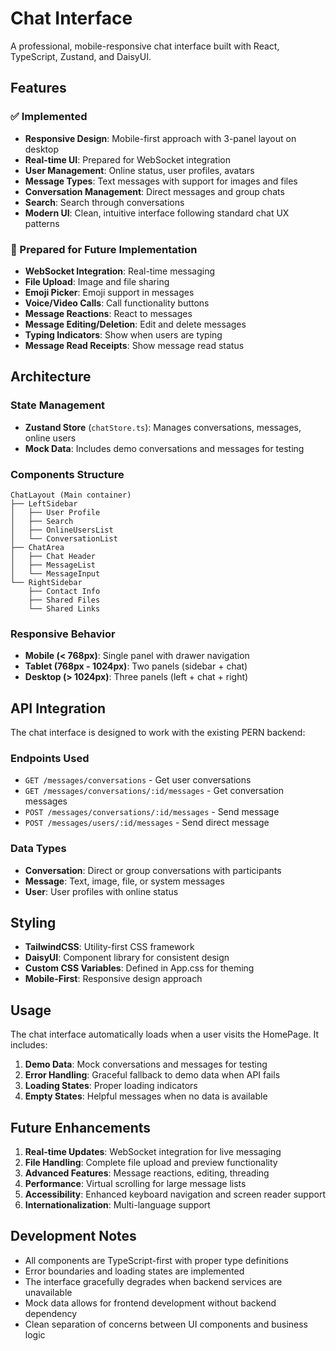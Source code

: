 # Chat Interface

A professional, mobile-responsive chat interface built with React, TypeScript, Zustand, and DaisyUI.

## Features

### ✅ Implemented
- **Responsive Design**: Mobile-first approach with 3-panel layout on desktop
- **Real-time UI**: Prepared for WebSocket integration
- **User Management**: Online status, user profiles, avatars
- **Message Types**: Text messages with support for images and files
- **Conversation Management**: Direct messages and group chats
- **Search**: Search through conversations
- **Modern UI**: Clean, intuitive interface following standard chat UX patterns

### 🚧 Prepared for Future Implementation
- **WebSocket Integration**: Real-time messaging
- **File Upload**: Image and file sharing
- **Emoji Picker**: Emoji support in messages
- **Voice/Video Calls**: Call functionality buttons
- **Message Reactions**: React to messages
- **Message Editing/Deletion**: Edit and delete messages
- **Typing Indicators**: Show when users are typing
- **Message Read Receipts**: Show message read status

## Architecture

### State Management
- **Zustand Store** (`chatStore.ts`): Manages conversations, messages, online users
- **Mock Data**: Includes demo conversations and messages for testing

### Components Structure
```
ChatLayout (Main container)
├── LeftSidebar
│   ├── User Profile
│   ├── Search
│   ├── OnlineUsersList
│   └── ConversationList
├── ChatArea
│   ├── Chat Header
│   ├── MessageList
│   └── MessageInput
└── RightSidebar
    ├── Contact Info
    ├── Shared Files
    └── Shared Links
```

### Responsive Behavior
- **Mobile (< 768px)**: Single panel with drawer navigation
- **Tablet (768px - 1024px)**: Two panels (sidebar + chat)
- **Desktop (> 1024px)**: Three panels (left + chat + right)

## API Integration

The chat interface is designed to work with the existing PERN backend:

### Endpoints Used
- `GET /messages/conversations` - Get user conversations
- `GET /messages/conversations/:id/messages` - Get conversation messages
- `POST /messages/conversations/:id/messages` - Send message
- `POST /messages/users/:id/messages` - Send direct message

### Data Types
- **Conversation**: Direct or group conversations with participants
- **Message**: Text, image, file, or system messages
- **User**: User profiles with online status

## Styling

- **TailwindCSS**: Utility-first CSS framework
- **DaisyUI**: Component library for consistent design
- **Custom CSS Variables**: Defined in App.css for theming
- **Mobile-First**: Responsive design approach

## Usage

The chat interface automatically loads when a user visits the HomePage. It includes:

1. **Demo Data**: Mock conversations and messages for testing
2. **Error Handling**: Graceful fallback to demo data when API fails
3. **Loading States**: Proper loading indicators
4. **Empty States**: Helpful messages when no data is available

## Future Enhancements

1. **Real-time Updates**: WebSocket integration for live messaging
2. **File Handling**: Complete file upload and preview functionality
3. **Advanced Features**: Message reactions, editing, threading
4. **Performance**: Virtual scrolling for large message lists
5. **Accessibility**: Enhanced keyboard navigation and screen reader support
6. **Internationalization**: Multi-language support

## Development Notes

- All components are TypeScript-first with proper type definitions
- Error boundaries and loading states are implemented
- The interface gracefully degrades when backend services are unavailable
- Mock data allows for frontend development without backend dependency
- Clean separation of concerns between UI components and business logic
